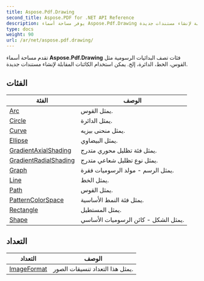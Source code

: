 ```yaml
---
title: Aspose.Pdf.Drawing
second_title: Aspose.PDF for .NET API Reference
description: يوفر مساحة أسماء Aspose.Pdf.Drawing فئات تصف البدائيات الرسومية مثل القوس، الخط، الدائرة، إلخ. يمكن استخدام الكائنات المقابلة لإنشاء مستندات جديدة
type: docs
weight: 90
url: /ar/net/aspose.pdf.drawing/
---
```

تقدم مساحة أسماء **Aspose.Pdf.Drawing** فئات تصف البدائيات الرسومية مثل القوس، الخط، الدائرة، إلخ. يمكن استخدام الكائنات المقابلة لإنشاء مستندات جديدة.

## الفئات

| الفئة | الوصف |
| --- | --- |
| [Arc](./arc/) | يمثل القوس. |
| [Circle](./circle/) | يمثل الدائرة. |
| [Curve](./curve/) | يمثل منحنى بيزيه. |
| [Ellipse](./ellipse/) | يمثل البيضاوي. |
| [GradientAxialShading](./gradientaxialshading/) | يمثل فئة تظليل محوري متدرج. |
| [GradientRadialShading](./gradientradialshading/) | يمثل نوع تظليل شعاعي متدرج. |
| [Graph](./graph/) | يمثل الرسم - مولد الرسوميات فقرة. |
| [Line](./line/) | يمثل الخط. |
| [Path](./path/) | يمثل القوس. |
| [PatternColorSpace](./patterncolorspace/) | يمثل فئة النمط الأساسية. |
| [Rectangle](./rectangle/) | يمثل المستطيل. |
| [Shape](./shape/) | يمثل الشكل - كائن الرسوميات الأساسي. |
## التعداد

| التعداد | الوصف |
| --- | --- |
| [ImageFormat](./imageformat/) | يمثل هذا التعداد تنسيقات الصور. |